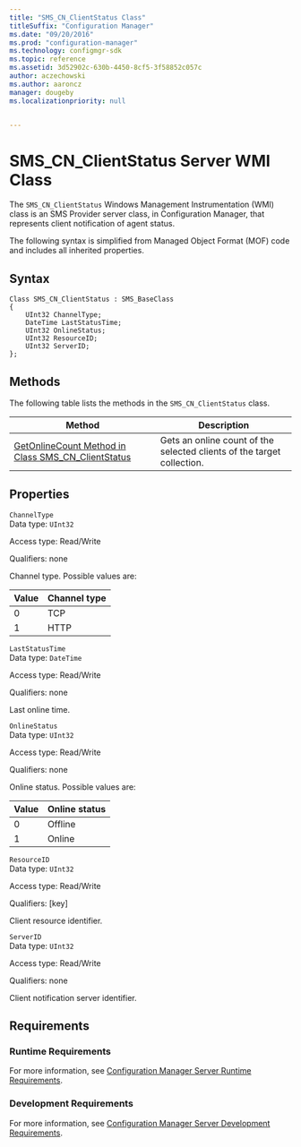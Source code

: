 ```yaml
---
title: "SMS_CN_ClientStatus Class"
titleSuffix: "Configuration Manager"
ms.date: "09/20/2016"
ms.prod: "configuration-manager"
ms.technology: configmgr-sdk
ms.topic: reference
ms.assetid: 3d52902c-630b-4450-8cf5-3f58852c057c
author: aczechowski
ms.author: aaroncz
manager: dougeby
ms.localizationpriority: null


---
```

# SMS_CN_ClientStatus Server WMI Class
The `SMS_CN_ClientStatus` Windows Management Instrumentation (WMI) class is an SMS Provider server class, in Configuration Manager, that represents client notification of agent status.  

 The following syntax is simplified from Managed Object Format (MOF) code and includes all inherited properties.  

## Syntax  

```  
Class SMS_CN_ClientStatus : SMS_BaseClass  
{  
    UInt32 ChannelType;  
    DateTime LastStatusTime;  
    UInt32 OnlineStatus;  
    UInt32 ResourceID;  
    UInt32 ServerID;  
};  
```  

## Methods  
 The following table lists the methods in the `SMS_CN_ClientStatus` class.  

|Method|Description|  
|------------|-----------------|  
|[GetOnlineCount Method in Class SMS_CN_ClientStatus](../../../../../develop/reference/core/clients/status/getonlinecount-method-in-class-sms_cn_clientstatus.md)|Gets an online count of the selected clients of the target collection.|  

## Properties  
 `ChannelType`  
 Data type: `UInt32`  

 Access type: Read/Write  

 Qualifiers: none  

 Channel type. Possible values are:  

|Value|Channel type|  
|-|-|  
|0|TCP|  
|1|HTTP|  

 `LastStatusTime`  
 Data type: `DateTime`  

 Access type: Read/Write  

 Qualifiers: none  

 Last online time.  

 `OnlineStatus`  
 Data type: `UInt32`  

 Access type: Read/Write  

 Qualifiers: none  

 Online status. Possible values are:  

|Value|Online status|  
|-|-|  
|0|Offline|  
|1|Online|  

 `ResourceID`  
 Data type: `UInt32`  

 Access type: Read/Write  

 Qualifiers: [key]  

 Client resource identifier.  

 `ServerID`  
 Data type: `UInt32`  

 Access type: Read/Write  

 Qualifiers: none  

 Client notification server identifier.  

## Requirements  

### Runtime Requirements  
 For more information, see [Configuration Manager Server Runtime Requirements](../../../../../develop/core/reqs/server-runtime-requirements.md).  

### Development Requirements  
 For more information, see [Configuration Manager Server Development Requirements](../../../../../develop/core/reqs/server-development-requirements.md).  
